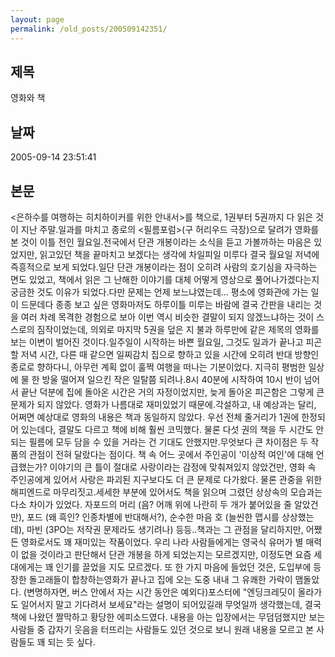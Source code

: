 ```yaml
---
layout: page
permalink: /old_posts/200509142351/
---
```


## 제목
영화와 책

## 날짜
2005-09-14 23:51:41

## 본문
<은하수를 여행하는 히치하이커를 위한 안내서>를 책으로, 1권부터 5권까지 다 읽은 것이 지난 주말.일과를 마치고 종로의 <필름포럼>(구 허리우드 극장)으로 달려가 영화를 본 것이 이틀 전인 월요일.전국에서 단관 개봉이라는 소식을 듣고 가볼까하는 마음은 있었지만, 읽고있던 책을 끝마치고 보겠다는 생각에 차일피일 미루다 결국 월요일 저녁에 즉흥적으로 보게 되었다.일단 단관 개봉이라는 점이 오히려 사람의 호기심을 자극하는 면도 있었고, 책에서 읽은 그 난해한 이야기를 대체 어떻게 영상으로 풀어나가겠다는지 궁금한 것도 이유가 되었다.다만 문제는 언제 보느냐였는데... 평소에 영화관에 가는 일이 드문데다 종종 보고 싶은 영화마저도 하루이틀 미루는 바람에 결국 간판을 내리는 것을 여러 차례 목격한 경험으로 보아 이번 역시 비슷한 결말이 되지 않겠느냐하는 것이 스스로의 짐작이었는데, 의외로 마지막 5권을 덮은 지 불과 하루만에 같은 제목의 영화를 보는 이변이 벌어진 것이다.일주일이 시작하는 바쁜 월요일, 그것도 일과가 끝나고 피곤할 저녁 시간, 다른 때 같으면 일찌감치 집으로 향하고 있을 시간에 오히려 반대 방향인 종로로 향하다니, 아무런 계획 없이 훌쩍 여행을 떠나는 기분이었다. 지극히 평범한 일상에 물 한 방울 떨어져 일으킨 작은 일탈쯤 되려나.8시 40분에 시작하여 10시 반이 넘어서 끝난 덕분에 집에 돌아온 시간은 거의 자정이었지만, 늦게 돌아온 피곤함은 그렇게 큰 문제가 되지 않았다. 영화가 나름대로 재미있었기 때문에.각설하고, 내 예상과는 달리, 어쩌면 예상대로 영화의 내용은 책과 동일하지 않았다. 우선 전체 줄거리가 1권에 한정되 어 있는데다, 결말도 다르고 책에 비해 훨씬 코믹했다. 물론 다섯 권의 책을 두 시간도 안되는 필름에 모두 담을 수 있을 거라는 건 기대도 안했지만.무엇보다 큰 차이점은 두 작품의 관점이 전혀 달랐다는 점이다. 책 속 어느 곳에서 주인공이 '이상적 여인'에 대해 언급했는가? 이야기의 큰 틀이 절대로 사랑이라는 감정에 맞춰져있지 않았건만, 영화 속 주인공에게 있어서 사랑은 파괴된 지구보다도 더 큰 문제로 다가왔다. 물론 관중을 위한 해피엔드로 마무리짓고.세세한 부분에 있어서도 책을 읽으며 그렸던 상상속의 모습과는 다소 차이가 있었다. 자포드의 머리 (음? 어깨 위에 나란히 두 개가 붙어있을 줄 알았건만), 포드 (왜 흑인? 인종차별에 반대해서?), 순수한 마음 호 (늘씬한 맵시를 상상했는데), 마빈 (3PO는 저작권 문제라도 생기려나) 등등..책과는 그 관점을 달리하지만, 어쨌든 영화로서도 꽤 재미있는 작품이었다. 우리 나라 사람들에게는 영국식 유머가 별 매력이 없을 것이라고 판단해서 단관 개봉을 하게 되었는지는 모르겠지만, 이정도면 요즘 세대에게는 꽤 인기를 끌었을 지도 모르겠다. 또 한 가지 마음에 들었던 것은, 도입부에 등장한 돌고래들이 합창하는영화가 끝나고 집에 오는 도중 내내 그 유쾌한 가락이 맴돌았다. (변명하자면, 버스 안에서 자는 시간 동안은 예외다)포스터에 "엔딩크레딧이 올라가도 일어서지 말고 기다려서 보세요"라는 설명이 되어있길래 무엇일까 생각했는데, 결국 책에 나왔던 짤막하고 황당한 에피소드였다. 내용을 아는 입장에서는 무덤덤했지만 보는 사람들 중 갑자기 웃음을 터뜨리는 사람들도 있던 것으로 보니 원래 내용을 모르고 본 사람들도 꽤 되는 듯 싶다.